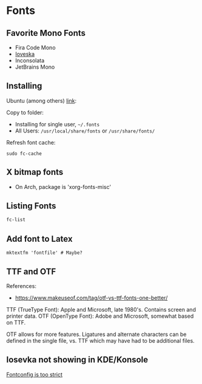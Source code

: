 # Fonts

## Favorite Mono Fonts

- Fira Code Mono
- [Ioveska](https://github.com/be5invis/Iosevka)
- Inconsolata
- JetBrains Mono


## Installing

Ubuntu (among others) [link](https://www.atechtown.com/install-fonts-in-ubuntu/):

Copy to folder:
 - Installing for single user, `~/.fonts`
 - All Users: `/usr/local/share/fonts` or `/usr/share/fonts/`

Refresh font cache:

```
sudo fc-cache
```

## X bitmap fonts

- On Arch, package is 'xorg-fonts-misc'

## Listing Fonts

```sh
fc-list
```

## Add font to Latex

```
mktextfm 'fontfile' # Maybe?
```

## TTF and OTF

References:
- <https://www.makeuseof.com/tag/otf-vs-ttf-fonts-one-better/>

TTF (TrueType Font): Apple and Microsoft, late 1980's. Contains screen and printer data.
OTF (OpenType Font): Adobe and Microsoft, somewhat based on TTF.

OTF allows for more features.
Ligatures and alternate characters can be defined in the single file,
vs. TTF which may have had to be additional files.

## Iosevka not showing in KDE/Konsole

[Fontconfig is too strict](https://github.com/be5invis/Iosevka/issues/2101)
